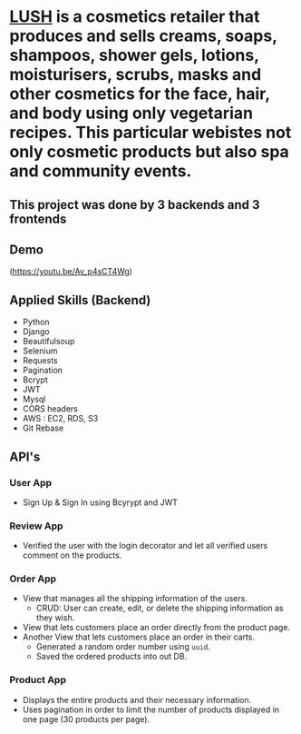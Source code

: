 # [LUSH](https://www.lush.co.kr/main/index.php) is a cosmetics retailer that produces and sells creams, soaps, shampoos, shower gels, lotions, moisturisers, scrubs, masks and other cosmetics for the face, hair, and body using only vegetarian recipes. This particular webistes not only cosmetic products but also spa and community events.

## This project was done by 3 backends and 3 frontends

## Demo
(https://youtu.be/Av_p4sCT4Wg)

## Applied Skills (Backend)

- Python
- Django
- Beautifulsoup
- Selenium
- Requests
- Pagination
- Bcrypt
- JWT
- Mysql
- CORS headers
- AWS : EC2, RDS, S3
- Git Rebase

## API's
### User App
- Sign Up & Sign In using Bcyrypt and JWT

### Review App
- Verified the user with the login decorator and let all verified users comment on the products.

### Order App
- View that manages all the shipping information of the users.
  - CRUD: User can create, edit, or delete the shipping information as they wish.
- View that lets customers place an order directly from the product page.
- Another View that lets customers place an order in their carts.
  - Generated a random order number using ```uuid```.
  - Saved the ordered products into out DB.

### Product App
- Displays the entire products and their necessary information.
- Uses pagination in order to limit the number of products displayed in one page (30 products per page).
